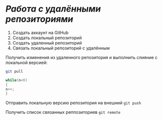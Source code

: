 # ***Работа с удалёнными репозиториями***

1. Создать аккаунт на GitHub
2. Создать локальный репозиторий
3. Создать удаленный репозиторий
4. Связать локальный репозиторий с удалённым

Получить изменения из удаленного репозитория и выполнить слияние с локальной версией:
```bash
git pull
```
```c#
while(n<0)
{
n++;
}
```
Отправить локальную версию репозитория на внешний `git push`

Получить список связанных реппозиториев `git remote`
